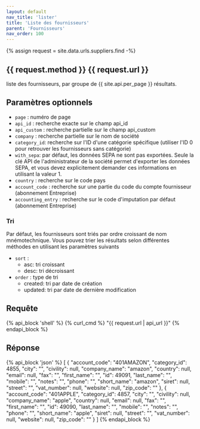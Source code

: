```yaml
---
layout: default
nav_title: 'lister'
title: 'Liste des fournisseurs'
parent: 'Fournisseurs'
nav_order: 100
---
```

{% assign request = site.data.urls.suppliers.find -%}
## {{ request.method }} {{ request.url }}

liste des fournisseurs, par groupe de {{ site.api.per_page }} résultats.

## Paramètres optionnels

* `page` : numéro de page
* `api_id` : recherche exacte sur le champ api_id
* `api_custom` : recherche partielle sur le champ api_custom
* `company` : recherche partielle sur le nom de société
* `category_id`: recherche sur l'ID d'une catégorie spécifique (utiliser l'ID 0 pour retrouver les fournisseurs sans catégorie)
* `with_sepa`: par défaut, les données SEPA ne sont pas exportées. Seule la clé API de l'administrateur de la société permet d'exporter les données SEPA, et vous devez explicitement demander ces informations en utilisant la valeur 1.
* `country` : recherche sur le code pays
* `account_code` : recherche sur une partie du code du compte fournisseur (abonnement Entreprise)
* `accounting_entry` : recherche sur le code d'imputation par défaut (abonnement Entreprise)

### Tri

Par défaut, les fournisseurs sont triés par ordre croissant de nom mnémotechnique.
Vous pouvez trier les résultats selon différentes méthodes en utilisant les paramètres suivants
* `sort` :
  - asc: tri croissant
  - desc: tri décroissant
* `order` : type de tri
  - created: tri par date de création
  - updated: tri par date de dernière modification

## Requête

{% api_block 'shell' %}
{% curl_cmd %} "{{ request.url | api_url }}"
{% endapi_block %}

## Réponse

{% api_block 'json' %}
[
  {
    "account_code": "401AMAZON",
    "category_id": 4855,
    "city": "",
    "civility": null,
    "company_name": "amazon",
    "country": null,
    "email": null,
    "fax": "",
    "first_name": "",
    "id": 49091,
    "last_name": "",
    "mobile": "",
    "notes": "",
    "phone": "",
    "short_name": "amazon",
    "siret": null,
    "street": "",
    "vat_number": null,
    "website": null,
    "zip_code": ""
  },
  {
    "account_code": "401APPLE",
    "category_id": 4857,
    "city": "",
    "civility": null,
    "company_name": "apple",
    "country": null,
    "email": null,
    "fax": "",
    "first_name": "",
    "id": 49090,
    "last_name": "",
    "mobile": "",
    "notes": "",
    "phone": "",
    "short_name": "apple",
    "siret": null,
    "street": "",
    "vat_number": null,
    "website": null,
    "zip_code": ""
  }
]
{% endapi_block %}
